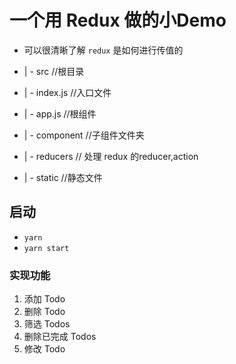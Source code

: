 # 一个用 Redux 做的小Demo
  - 可以很清晰了解 `redux` 是如何进行传值的

- | - src  //根目录
-   | - index.js  //入口文件
-	| - app.js    //根组件
-	| - component  //子组件文件夹
-	| - reducers   // 处理 redux 的reducer,action
-	| - static     //静态文件
	
## 启动
- `yarn`
- `yarn start`


### 实现功能
1. 添加 Todo
2. 删除 Todo
3. 筛选 Todos
4. 删除已完成 Todos
5. 修改 Todo



